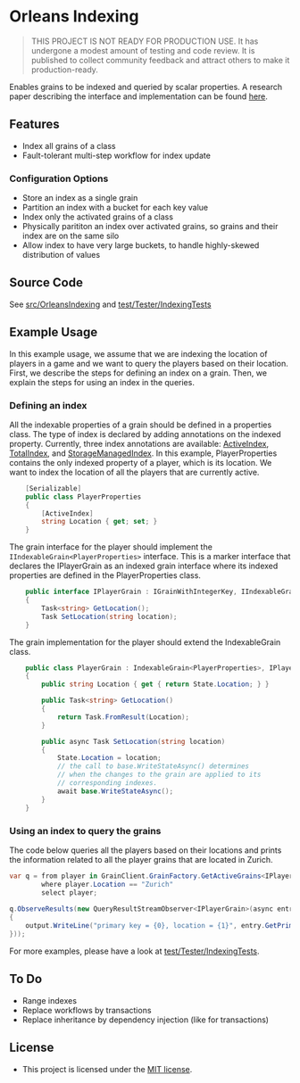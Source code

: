 # Orleans Indexing

> THIS PROJECT IS NOT READY FOR PRODUCTION USE. It has undergone a modest amount of testing and code review. It is published to collect community feedback and attract others to make it production-ready. 

Enables grains to be indexed and queried by scalar properties. A research paper describing the interface and implementation can be found [here](http://cidrdb.org/cidr2017/papers/p29-bernstein-cidr17.pdf).

## Features

- Index all grains of a class 
- Fault-tolerant multi-step workflow for index update

### Configuration Options
- Store an index as a single grain
- Partition an index with a bucket for each key value
- Index only the activated grains of a class
- Physically parititon an index over activated grains, so grains and their index are on the same silo
- Allow index to have very large buckets, to handle highly-skewed distribution of values

## Source Code

See [src/OrleansIndexing](src/OrleansIndexing) and [test/Tester/IndexingTests](test/Tester/IndexingTests)

## Example Usage

In this example usage, we assume that we are indexing the location of players in a game and we want to query the players based on their location. First, we describe the steps for defining an index on a grain. Then, we explain the steps for using an index in the queries.

### Defining an index

All the indexable properties of a grain should be defined in a properties class. The type of index is declared by adding annotations on the indexed property. Currently, three index annotations are available: [ActiveIndex](src/OrleansIndexing/Core/Annotations/ActiveIndexAttribute.cs), [TotalIndex](src/OrleansIndexing/Core/Annotations/TotalIndexAttribute.cs), and [StorageManagedIndex](src/OrleansIndexing/Core/Annotations/StorageManagedIndexAttribute.cs). In this example, PlayerProperties contains the only indexed property of a player, which is its location. We want to index the location of all the players that are currently active.

```c#
    [Serializable]
    public class PlayerProperties
    {
        [ActiveIndex]
        string Location { get; set; }
    }
```

The grain interface for the player should implement the `IIndexableGrain<PlayerProperties>` interface. This is a marker interface that declares the IPlayerGrain as an indexed grain interface where its indexed properties are defined in the PlayerProperties class.

```c#
    public interface IPlayerGrain : IGrainWithIntegerKey, IIndexableGrain<PlayerProperties>
    {
        Task<string> GetLocation();
        Task SetLocation(string location);
    }
```

The grain implementation for the player should extend the IndexableGrain<PlayerProperties> class.

```c#
    public class PlayerGrain : IndexableGrain<PlayerProperties>, IPlayerGrain
    {
        public string Location { get { return State.Location; } }

        public Task<string> GetLocation()
        {
            return Task.FromResult(Location);
        }

        public async Task SetLocation(string location)
        {
            State.Location = location;
            // the call to base.WriteStateAsync() determines
            // when the changes to the grain are applied to its
            // corresponding indexes.
            await base.WriteStateAsync();
        }
    }
```

### Using an index to query the grains

The code below queries all the players based on their locations and prints the information related to all the player grains that are located in Zurich.

```c#
var q = from player in GrainClient.GrainFactory.GetActiveGrains<IPlayerGrain, PlayerProperties>()
        where player.Location == "Zurich"
        select player;
        
q.ObserveResults(new QueryResultStreamObserver<IPlayerGrain>(async entry =>
{
    output.WriteLine("primary key = {0}, location = {1}", entry.GetPrimaryKeyLong(), await entry.GetLocation());
}));
```

For more examples, please have a look at [test/Tester/IndexingTests](test/Tester/IndexingTests).

## To Do

- Range indexes
- Replace workflows by transactions
- Replace inheritance by dependency injection (like for transactions)

## License

- This project is licensed under the [MIT license](https://github.com/dotnet/orleans/blob/master/LICENSE).




